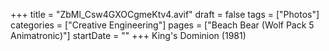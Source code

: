 +++
title = "ZbMl_Csw4GXOCgmeKtv4.avif"
draft = false
tags = ["Photos"]
categories = ["Creative Engineering"]
pages = ["Beach Bear (Wolf Pack 5 Animatronic)"]
startDate = ""
+++
King's Dominion (1981)
